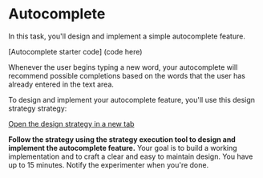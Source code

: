 # Autocomplete

In this task, you'll design and implement a simple autocomplete feature.

[Autocomplete starter code] (code here)

Whenever the user begins typing a new word, your autocomplete will recommend possible completions based on the words that the user has already entered in the text area.

To design and implement your autocomplete feature, you'll use this design strategy strategy:

[Open the design strategy in a new tab](placeholder)

**Follow the strategy using the strategy execution tool to design and implement the autocomplete feature.** Your goal is to build a working implementation and to craft a clear and easy to maintain design. You have up to 15 minutes. Notify the experimenter when you're done.

